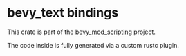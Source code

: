 # bevy_text bindings
This crate is part of the [bevy_mod_scripting](http://github.com/makspll/bevy_mod_scripting) project.

The code inside is fully generated via a custom rustc plugin.